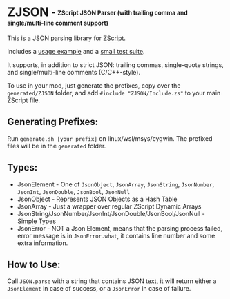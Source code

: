 # ZJSON <sub><sup>-  <sub><sup>ZScript JSON Parser (with trailing comma and single/multi-line comment support)</sup></sub></sup></sub>

This is a JSON parsing library for [ZScript](https://zdoom.org/wiki/ZScript).

Includes a [usage example](.example/zjson-example.pk3) and a [small test suite](.example/zjson-test.pk3).

It supports, in addition to strict JSON: trailing commas, single-quote strings, and single/multi-line comments (C/C++-style).

To use in your mod, just generate the prefixes, copy over the `generated/ZJSON` folder, and add `#include "ZJSON/Include.zs"` to your main ZScript file.

## Generating Prefixes:
Run `generate.sh [your prefix]` on linux/wsl/msys/cygwin. The prefixed files will be in the `generated` folder.

## Types:
* JsonElement -  One of `JsonObject`, `JsonArray`, `JsonString`, `JsonNumber`, `JsonInt`, `JsonDouble`, `JsonBool`, `JsonNull`
* JsonObject - Represents JSON Objects as a Hash Table
* JsonArray - Just a wrapper over regular ZScript Dynamic Arrays
* JsonString/JsonNumber/JsonInt/JsonDouble/JsonBool/JsonNull - Simple Types
* JsonError - NOT a Json Element, means that the parsing process failed, error message is in `JsonError.what`, it contains line number and some extra information.


## How to Use:

Call `JSON.parse` with a string that contains JSON text, it will return either a `JsonElement` in case of success, or a `JsonError` in case of failure.
